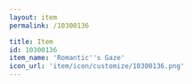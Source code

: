 ```yaml
---
layout: item
permalink: /10300136

title: Item
id: 10300136
item_name: 'Romantic''s Gaze'
icon_url: 'item/icon/customize/10300136.png'
---
```

